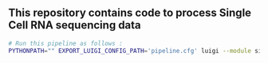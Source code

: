 ## This repository contains code to process Single Cell RNA sequencing data
```bash
# Run this pipeline as follows : 
PYTHONPATH="" EXPORT_LUIGI_CONFIG_PATH='pipeline.cfg' luigi --module single_cell_rnaseq ClusteringAnalysis --samples-cfg samples.cfg --workers 22
